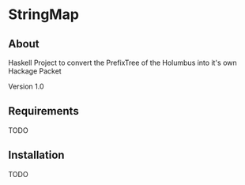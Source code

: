 StringMap
=========


About
-----

Haskell Project to convert the PrefixTree of the Holumbus into it's own Hackage Packet

Version 1.0


Requirements
------------

TODO

Installation
------------

TODO
